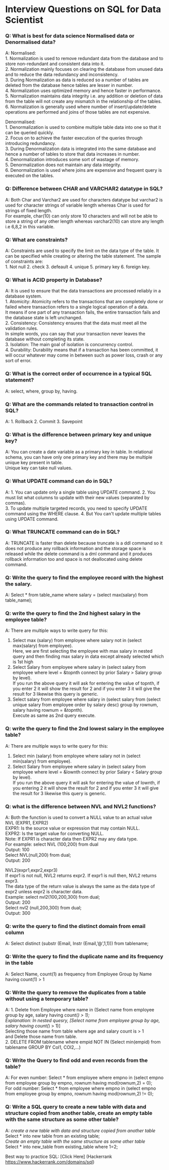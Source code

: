 # Interview Questions on SQL for Data Scientist

### Q: What is best for data science Normalised data or Denormalised data?  
A: Normalised:  
      1. Normalization is used to remove redundant data from the database and to store non-redundant and consistent data into it.  
      2. Normalization mainly focuses on clearing the database from unused data and to reduce the data redundancy and inconsistency.  
      3. During Normalization as data is reduced so a number of tables are deleted from the database hence tables are lesser in number.  
      4. Normalization uses optimized memory and hence faster in performance.  
      5. Normalization maintains data integrity i.e. any addition or deletion of data from the table will not create any mismatch in the relationship of the tables.  
      6. Normalization is generally used where number of insert/update/delete operations are performed and joins of those tables are not expensive.  

   Denormalised:  
      1. Denormalization is used to combine multiple table data into one so that it can be queried quickly.  
      2. Focus on to achieve the faster execution of the queries through introducing redundancy.  
      3. During Denormalization data is integrated into the same database and hence a number of tables to store that data increases in number.  
      4. Denormalization introduces some sort of wastage of memory.  
      5. Denormalization does not maintain any data integrity.  
      6. Denormalization is used where joins are expensive and frequent query is executed on the tables.  
      
###  Q: Difference between CHAR and VARCHAR2 datatype in SQL?  
 A: Both Char and Varchar2 are used for characters datatype but varchar2 is used for character strings of variable length whereas Char is used for strings of fixed length.  
    For example, char(10) can only store 10 characters and will not be able to store a string of any other length whereas varchar2(10) can store any length i.e 6,8,2 in this variable.  
 
###  Q: What are constraints?  
 A: Constraints are used to specify the limit on the data type of the table. It can be specified while creating or altering the table statement. The sample of constraints are:  
    1. Not null 2. check 3. defeault 4. unique 5. primary key 6. foreign key. 
    
###  Q: What is ACID property in Database?  
 A: It is used to ensure that the data transactions are processed reliably in a database system.  
    1. Atomicity: Atomicity refers to the transactions that are completely done or failed where transaction refers to a single logical operation of a data.  
                  It means if one part of any transaction fails, the entire transaction fails and the database state is left unchanged.  
    2. Consistency: Consistency ensures that the data must meet all the validation rules.  
    In simple words, you can say that your transaction never leaves the database without completing its state.  
    3. Isolation: The main goal of isolation is concurrency control.  
    4. Durability: Durability means that if a transaction has been committed, it will occur whatever may come in between such as power loss, crash or any sort of error.  

###  Q: What is the correct order of occurrence in a typical SQL statement?  
A: select, where, group by, having. 

###  Q: What are the commands related to transaction control in SQL?  
A: 1. Rollback  2. Commit  3. Savepoint

###  Q: What is the difference between primary key and unique key?  
A: You can create a date variable as a primary key in table. In relational schema, you can have only one primary key and there may be multiple unique key present in table.  
Unique key can take null values.

###  Q: What UPDATE command can do in SQL?  
A: 1. You can update only a single table using UPDATE command.  2. You must list what columns to update with their new values (separated by commas).  
3. To update multiple targeted records, you need to specify UPDATE command using the WHERE clause.  4. But You can't update multiple tables using UPDATE command.  

###  Q: What TRUNCATE command can do in SQL?  
A: TRUNCATE is faster than delete because truncate is a ddl command so it does not produce any rollback information   and the storage space is released while the delete command is a dml command and it produces rollback information too and space is not deallocated using delete command.


###  Q: Write the query to find the employee record with the highest the salary.    
A: Select * from table_name where salary = (select max(salary) from table_name);

###  Q: write the query to find the 2nd highest salary in the employee table?   
A: There are multiple ways to write query for this:  
1. Select max (salary) from employee where salary not in (select max(salary) from employee).  
Here, we are first selecting the employee with max salary in nested query and then finding max salary in data except already selected which is 1st high  
2. Select Salary from employee where salary in (select salary from employee where level = &topnth connect by prior Salary > Salary group by level).  
 If you run the above query it will ask for entering the value of topnth, if you enter 2 it will show the result for 2 and if you enter 3 it will give the result for 3 likewise this query is generic.  
3. Select salary from employee where salary in (select salary from (select unique salary from employee order by salary desc) group by rownum, salary having rownum = &topnth).  
Execute as same as 2nd query execute.  

###  Q: write the query to find the 2nd lowest salary in the employee table?   
A: There are multiple ways to write query for this:  
1. Select min (salary) from employee where salary not in (select min(salary) from employee).  
2. Select Salary from employee where salary in (select salary from employee where level = &lownth connect by prior Salary < Salary group by level).  
If you run the above query it will ask for entering the value of lownth, if you entering 2 it will show the result for 2 and if you enter 3 it will give the result for 3 likewise this query is generic.  

###  Q: what is the difference between NVL and NVL2 functions?  
A: Both the function is used to convert a NULL value to an actual value   
NVL (EXPR1, EXPR2)  
EXPR1: Is the source value or expression that may contain NULL.  
EXPR2: Is the target value for converting NULL.  
Note: If EXPR1 is character data then EXPR2 may any data type.  
For example: select NVL (100,200) from dual  
Output: 100  
Select NVL(null,200) from dual;  
Output: 200  

NVL2(expr1,expr2,expr3)  
If expr1 is not null, NVL2 returns expr2. If expr1 is null then, NVL2 returns expr3.  
The data type of the return value is always the same as the data type of expr2 unless expr2 is character data.  
Example: select nvl2(100,200,300) from dual;  
Output: 200  
Select nvl2 (null,200,300) from dual;  
Output: 300  

###  Q: write the query to find the distinct domain from email column  
A: Select distinct (substr (Email, Instr (Email,’@’,1,1))) from tablename;  

### Q: Write the query to find the duplicate name and its frequency in the table  
A: Select Name, count(1) as frequency from Employee Group by Name having count(1) > 1  

### Q: Write the query to remove the duplicates from a table without using a temporary table?  
A: 1. Delete from Employee where name in (Select name from employee group by age, salary having count(*) > 1);  
Explanation: In nested quesry, [Select name from employee group by age, salary having count(*) > 1)]  
Selecting those name from table where age and salary count is > 1  
and Delete those name from table.  
2. DELETE FROM tablename where empid NOT IN (Select min(empid) from tablename GROUP BY Col1, COl2,...)  

###  Q: Write the Query to find odd and even records from the table?  
A:  For even number: Select * from employee where empno in (select empno from employee group by empno, rownum having mod(rownum,2) = 0);  
For odd number: Select * from employee where empno in (select empno from employee group by empno, rownum having mod(rownum,2) != 0);  

###  Q: Write a SQL query to create a new table with data and structure copied from another table, create an empty table with the same structure as some other table?  
A: *create a new table with data and structure copied from another table*  
Select * into new table from an existing table;  
*Create an empty table with the same structure as some other table*  
Select * into new_table from existing_table where 1=2;  


Best way to practice SQL: [Click Here] (Hackerrank https://www.hackerrank.com/domains/sql)
